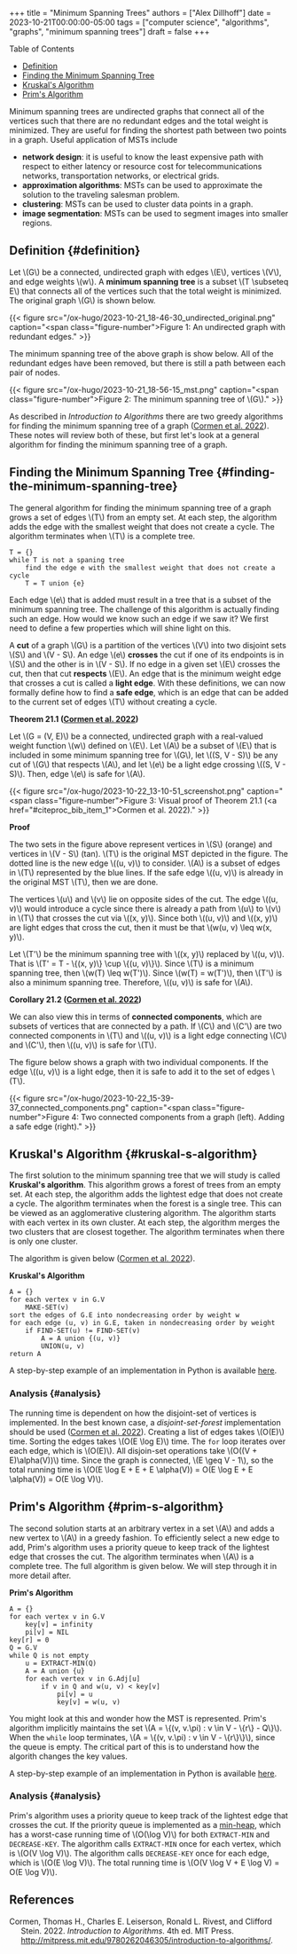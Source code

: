 +++
title = "Minimum Spanning Trees"
authors = ["Alex Dillhoff"]
date = 2023-10-21T00:00:00-05:00
tags = ["computer science", "algorithms", "graphs", "minimum spanning trees"]
draft = false
+++

<div class="ox-hugo-toc toc">

<div class="heading">Table of Contents</div>

- [Definition](#definition)
- [Finding the Minimum Spanning Tree](#finding-the-minimum-spanning-tree)
- [Kruskal's Algorithm](#kruskal-s-algorithm)
- [Prim's Algorithm](#prim-s-algorithm)

</div>
<!--endtoc-->

Minimum spanning trees are undirected graphs that connect all of the vertices such that there are no redundant edges and the total weight is minimized. They are useful for finding the shortest path between two points in a graph. Useful application of MSTs include

-   **network design**: it is useful to know the least expensive path with respect to either latency or resource cost for telecommunications networks, transportation networks, or electrical grids.
-   **approximation algorithms**: MSTs can be used to approximate the solution to the traveling salesman problem.
-   **clustering**: MSTs can be used to cluster data points in a graph.
-   **image segmentation**: MSTs can be used to segment images into smaller regions.


## Definition {#definition}

Let \\(G\\) be a connected, undirected graph with edges \\(E\\), vertices \\(V\\), and edge weights \\(w\\). A **minimum spanning tree** is a subset \\(T \subseteq E\\) that connects all of the vertices such that the total weight is minimized. The original graph \\(G\\) is shown below.

{{< figure src="/ox-hugo/2023-10-21_18-46-30_undirected_original.png" caption="<span class=\"figure-number\">Figure 1: </span>An undirected graph with redundant edges." >}}

The minimum spanning tree of the above graph is show below. All of the redundant edges have been removed, but there is still a path between each pair of nodes.

{{< figure src="/ox-hugo/2023-10-21_18-56-15_mst.png" caption="<span class=\"figure-number\">Figure 2: </span>The minimum spanning tree of \\(G\\)." >}}

As described in _Introduction to Algorithms_ there are two greedy algorithms for finding the minimum spanning tree of a graph (<a href="#citeproc_bib_item_1">Cormen et al. 2022</a>). These notes will review both of these, but first let's look at a general algorithm for finding the minimum spanning tree of a graph.


## Finding the Minimum Spanning Tree {#finding-the-minimum-spanning-tree}

The general algorithm for finding the minimum spanning tree of a graph grows a set of edges \\(T\\) from an empty set. At each step, the algorithm adds the edge with the smallest weight that does not create a cycle. The algorithm terminates when \\(T\\) is a complete tree.

```text
T = {}
while T is not a spaning tree
    find the edge e with the smallest weight that does not create a cycle
    T = T union {e}
```

Each edge \\(e\\) that is added must result in a tree that is a subset of the minimum spanning tree. The challenge of this algorithm is actually finding such an edge. How would we know such an edge if we saw it? We first need to define a few properties which will shine light on this.

A **cut** of a graph \\(G\\) is a partition of the vertices \\(V\\) into two disjoint sets \\(S\\) and \\(V - S\\). An edge \\(e\\) **crosses** the cut if one of its endpoints is in \\(S\\) and the other is in \\(V - S\\). If no edge in a given set \\(E\\) crosses the cut, then that cut **respects** \\(E\\). An edge that is the minimum weight edge that crosses a cut is called a **light edge**. With these definitions, we can now formally define how to find a **safe edge**, which is an edge that can be added to the current set of edges \\(T\\) without creating a cycle.

****Theorem 21.1 (<a href="#citeproc_bib_item_1">Cormen et al. 2022</a>)****

Let \\(G = (V, E)\\) be a connected, undirected graph with a real-valued weight function \\(w\\) defined on \\(E\\). Let \\(A\\) be a subset of \\(E\\) that is included in some minimum spanning tree for \\(G\\), let \\((S, V - S)\\) be any cut of \\(G\\) that respects \\(A\\), and let \\(e\\) be a light edge crossing \\((S, V - S)\\). Then, edge \\(e\\) is safe for \\(A\\).

{{< figure src="/ox-hugo/2023-10-22_13-10-51_screenshot.png" caption="<span class=\"figure-number\">Figure 3: </span>Visual proof of Theorem 21.1 (<a href=\"#citeproc_bib_item_1\">Cormen et al. 2022</a>)." >}}

****Proof****

The two sets in the figure above represent vertices in \\(S\\) (orange) and vertices in \\(V - S\\) (tan). \\(T\\) is the original MST depicted in the figure. The dotted line is the new edge \\((u, v)\\) to consider. \\(A\\) is a subset of edges in \\(T\\) represented by the blue lines. If the safe edge \\((u, v)\\) is already in the original MST \\(T\\), then we are done.

The vertices \\(u\\) and \\(v\\) lie on opposite sides of the cut. The edge \\((u, v)\\) would introduce a cycle since there is already a path from \\(u\\) to \\(v\\) in \\(T\\) that crosses the cut via \\((x, y)\\). Since both \\((u, v)\\) and \\((x, y)\\) are light edges that cross the cut, then it must be that \\(w(u, v) \leq w(x, y)\\).

Let \\(T'\\) be the minimum spanning tree with \\((x, y)\\) replaced by \\((u, v)\\). That is \\(T' = T - \\{(x, y)\\} \cup \\{(u, v)\\}\\). Since \\(T\\) is a minimum spanning tree, then \\(w(T) \leq w(T')\\). Since \\(w(T) = w(T')\\), then \\(T'\\) is also a minimum spanning tree. Therefore, \\((u, v)\\) is safe for \\(A\\).

****Corollary 21.2 (<a href="#citeproc_bib_item_1">Cormen et al. 2022</a>)****

We can also view this in terms of **connected components**, which are subsets of vertices that are connected by a path. If \\(C\\) and \\(C'\\) are two connected components in \\(T\\) and \\((u, v)\\) is a light edge connecting \\(C\\) and \\(C'\\), then \\((u, v)\\) is safe for \\(T\\).

The figure below shows a graph with two individual components. If the edge \\((u, v)\\) is a light edge, then it is safe to add it to the set of edges \\(T\\).

{{< figure src="/ox-hugo/2023-10-22_15-39-37_connected_components.png" caption="<span class=\"figure-number\">Figure 4: </span>Two connected components from a graph (left). Adding a safe edge (right)." >}}


## Kruskal's Algorithm {#kruskal-s-algorithm}

The first solution to the minimum spanning tree that we will study is called **Kruskal's algorithm**. This algorithm grows a forest of trees from an empty set. At each step, the algorithm adds the lightest edge that does not create a cycle. The algorithm terminates when the forest is a single tree. This can be viewed as an agglomerative clustering algorithm. The algorithm starts with each vertex in its own cluster. At each step, the algorithm merges the two clusters that are closest together. The algorithm terminates when there is only one cluster.

The algorithm is given below (<a href="#citeproc_bib_item_1">Cormen et al. 2022</a>).

****Kruskal's Algorithm****

```text
A = {}
for each vertex v in G.V
    MAKE-SET(v)
sort the edges of G.E into nondecreasing order by weight w
for each edge (u, v) in G.E, taken in nondecreasing order by weight
    if FIND-SET(u) != FIND-SET(v)
        A = A union {(u, v)}
        UNION(u, v)
return A
```

A step-by-step example of an implementation in Python is available [here](https://github.com/ajdillhoff/python-examples/blob/main/data_structures/graphs/kruskals_algorithm.ipynb).


### Analysis {#analysis}

The running time is dependent on how the disjoint-set of vertices is implemented. In the best known case, a _disjoint-set-forest_ implementation should be used (<a href="#citeproc_bib_item_1">Cormen et al. 2022</a>). Creating a list of edges takes \\(O(E)\\) time. Sorting the edges takes \\(O(E \log E)\\) time. The `for` loop iterates over each edge, which is \\(O(E)\\). All disjoin-set operations take \\(O((V + E)\alpha(V))\\) time. Since the graph is connected, \\(E \geq V - 1\\), so the total running time is \\(O(E \log E + E + E \alpha(V)) = O(E \log E + E \alpha(V)) = O(E \log V)\\).


## Prim's Algorithm {#prim-s-algorithm}

The second solution starts at an arbitrary vertex in a set \\(A\\) and adds a new vertex to \\(A\\) in a greedy fashion. To efficiently select a new edge to add, Prim's algorithm uses a priority queue to keep track of the lightest edge that crosses the cut. The algorithm terminates when \\(A\\) is a complete tree. The full algorithm is given below. We will step through it in more detail after.

****Prim's Algorithm****

```text
A = {}
for each vertex v in G.V
    key[v] = infinity
    pi[v] = NIL
key[r] = 0
Q = G.V
while Q is not empty
    u = EXTRACT-MIN(Q)
    A = A union {u}
    for each vertex v in G.Adj[u]
        if v in Q and w(u, v) < key[v]
            pi[v] = u
            key[v] = w(u, v)
```

You might look at this and wonder how the MST is represented. Prim's algorithm implicitly maintains the set \\(A = \\{(v, v.\pi) : v \in V - \\{r\\} - Q\\}\\). When the `while` loop terminates, \\(A = \\{(v, v.\pi) : v \in V - \\{r\\}\\}\\), since the queue is empty. The critical part of this is to understand how the algorith changes the key values.

A step-by-step example of an implementation in Python is available [here](https://github.com/ajdillhoff/python-examples/blob/main/data_structures/graphs/prims_algorithm.ipynb).


### Analysis {#analysis}

Prim's algorithm uses a priority queue to keep track of the lightest edge that crosses the cut. If the priority queue is implemented as a [min-heap](https://www.cs.cmu.edu/~tcortina/15-121sp10/Unit06B.pdf), which has a worst-case running time of \\(O(\log V)\\) for both `EXTRACT-MIN` and `DECREASE-KEY`. The algorithm calls `EXTRACT-MIN` once for each vertex, which is \\(O(V \log V)\\). The algorithm calls `DECREASE-KEY` once for each edge, which is \\(O(E \log V)\\). The total running time is \\(O(V \log V + E \log V) = O(E \log V)\\).

## References

<style>.csl-entry{text-indent: -1.5em; margin-left: 1.5em;}</style><div class="csl-bib-body">
  <div class="csl-entry"><a id="citeproc_bib_item_1"></a>Cormen, Thomas H., Charles E. Leiserson, Ronald L. Rivest, and Clifford Stein. 2022. <i>Introduction to Algorithms</i>. 4th ed. MIT Press. <a href="http://mitpress.mit.edu/9780262046305/introduction-to-algorithms/">http://mitpress.mit.edu/9780262046305/introduction-to-algorithms/</a>.</div>
</div>

